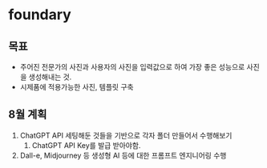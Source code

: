 # foundary

## 목표 
- 주어진 전문가의 사진과 사용자의 사진을 입력값으로 하여 가장 좋은 성능으로 사진을 생성해내는 것.
- 시제품에 적용가능한 사진, 템플릿 구축

## 8월 계획
1. ChatGPT API 세팅해둔 것들을 기반으로 각자 폴더 만들어서 수행해보기
   1) ChatGPT API Key를 발급 받아야함.
2. Dall-e, Midjourney 등 생성형 AI 등에 대한 프롬프트 엔지니어링 수행


